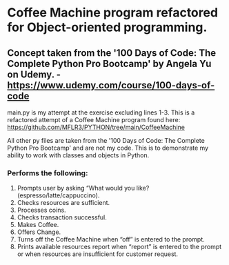 # Coffee Machine program refactored for Object-oriented programming.
## Concept taken from the '100 Days of Code: The Complete Python Pro Bootcamp' by Angela Yu on Udemy. - https://www.udemy.com/course/100-days-of-code

main.py is my attempt at the exercise excluding lines 1-3.
This is a refactored attempt of a Coffee Machine program found here: https://github.com/MFLR3/PYTHON/tree/main/CoffeeMachine

All other py files are taken from the '100 Days of Code: The Complete Python Pro Bootcamp' and are not my code. 
This is to demonstrate my ability to work with classes and objects in Python.

### Performs the following:

1. Prompts user by asking “What would you like? (espresso/latte/cappuccino).
2. Checks resources are sufficient.
3. Processes coins.
4. Checks transaction successful.
5. Makes Coffee.
6. Offers Change.
7. Turns off the Coffee Machine when “off” is entered to the prompt.
8. Prints available resources report when “report” is entered to the prompt or when resources are insufficient for customer request. 

